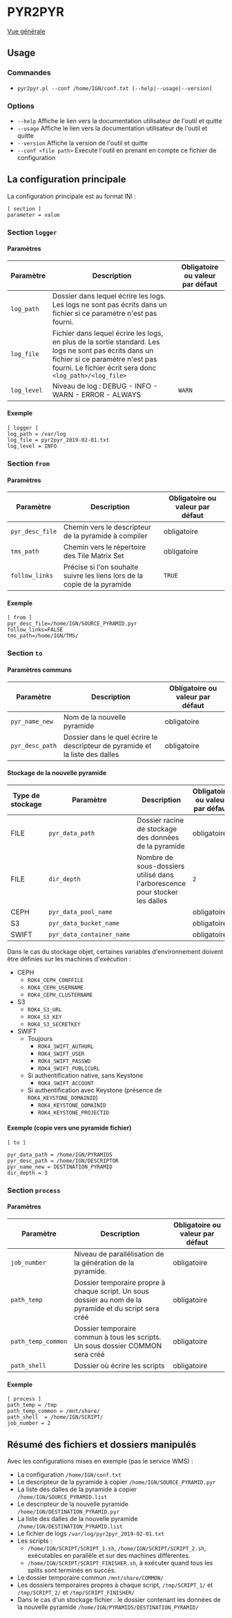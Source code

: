 # PYR2PYR

[Vue générale](../../README.md#transfert-de-pyramide)

## Usage

### Commandes

* `pyr2pyr.pl --conf /home/IGN/conf.txt [--help|--usage|--version]`

### Options

* `--help` Affiche le lien vers la documentation utilisateur de l'outil et quitte
* `--usage` Affiche le lien vers la documentation utilisateur de l'outil et quitte
* `--version` Affiche la version de l'outil et quitte
* `--conf <file path>` Execute l'outil en prenant en compte ce fichier de configuration

## La configuration principale

La configuration principale est au format INI :
```
[ section ]
parameter = value
```

### Section `logger`

#### Paramètres

| Paramètre   | Description                                                                                                                                                                                          | Obligatoire ou valeur par défaut |
| ----------- | ---------------------------------------------------------------------------------------------------------------------------------------------------------------------------------------------------- | -------------------------------- |
| `log_path`  | Dossier dans lequel écrire les logs. Les logs ne sont pas écrits dans un fichier si ce paramètre n'est pas fourni.                                                                                   |                                  |
| `log_file`  | Fichier dans lequel écrire les logs, en plus de la sortie standard. Les logs ne sont pas écrits dans un fichier si ce paramètre n'est pas fourni. Le fichier écrit sera donc `<log_path>/<log_file>` |                                  |
| `log_level` | Niveau de log : DEBUG - INFO - WARN - ERROR - ALWAYS                                                                                                                                                 | `WARN`                           |


#### Exemple
```
[ logger ]
log_path = /var/log
log_file = pyr2pyr_2019-02-01.txt
log_level = INFO
```

### Section `from`

#### Paramètres

| Paramètre       | Description                                                               | Obligatoire ou valeur par défaut |
| --------------- | ------------------------------------------------------------------------- | -------------------------------- |
| `pyr_desc_file` | Chemin vers le descripteur de la pyramide à compiler                      | obligatoire                      |
| `tms_path`      | Chemin vers le répertoire des Tile Matrix Set                             | obligatoire                      |
| `follow_links`  | Précise si l'on souhaite suivre les liens lors de la copie de la pyramide | `TRUE`                           |

#### Exemple
```
[ from ]
pyr_desc_file=/home/IGN/SOURCE_PYRAMID.pyr
follow_links=FALSE
tms_path=/home/IGN/TMS/
```

### Section `to`

#### Paramètres communs

| Paramètre       | Description                                                                   | Obligatoire ou valeur par défaut |
| --------------- | ----------------------------------------------------------------------------- | -------------------------------- |
| `pyr_name_new`  | Nom de la nouvelle pyramide                                                   | obligatoire                      |
| `pyr_desc_path` | Dossier dans le quel écrire le descripteur de pyramide et la liste des dalles | obligatoire                      |

#### Stockage de la nouvelle pyramide

| Type de stockage | Paramètre                 | Description                                                                 | Obligatoire ou valeur par défaut |
| ---------------- | ------------------------- | --------------------------------------------------------------------------- | -------------------------------- |
| FILE             | `pyr_data_path`           | Dossier racine de stockage des données de la pyramide                       | obligatoire                      |
| FILE             | `dir_depth`               | Nombre de sous-dossiers utilisé dans l'arborescence pour stocker les dalles | `2`                              |
| CEPH             | `pyr_data_pool_name`      |                                                                             | obligatoire                      |
| S3               | `pyr_data_bucket_name`    |                                                                             | obligatoire                      |
| SWIFT            | `pyr_data_container_name` |                                                                             | obligatoire                      |

Dans le cas du stockage objet, certaines variables d'environnement doivent être définies sur les machines d'exécution :
* CEPH
    - `ROK4_CEPH_CONFFILE`
    - `ROK4_CEPH_USERNAME`
    - `ROK4_CEPH_CLUSTERNAME`
* S3
    - `ROK4_S3_URL`
    - `ROK4_S3_KEY`
    - `ROK4_S3_SECRETKEY`
* SWIFT
    * Toujours
        - `ROK4_SWIFT_AUTHURL`
        - `ROK4_SWIFT_USER`
        - `ROK4_SWIFT_PASSWD`
        - `ROK4_SWIFT_PUBLICURL`
    * Si authentification native, sans Keystone
        - `ROK4_SWIFT_ACCOUNT`
    * Si authentification avec Keystone (présence de `ROK4_KEYSTONE_DOMAINID`)
        - `ROK4_KEYSTONE_DOMAINID`
        - `ROK4_KEYSTONE_PROJECTID`

#### Exemple (copie vers une pyramide fichier)

```
[ to ]

pyr_data_path = /home/IGN/PYRAMIDS
pyr_desc_path = /home/IGN/DESCRIPTOR
pyr_name_new = DESTINATION_PYRAMID
dir_depth = 3
```

### Section `process`

#### Paramètres

| Paramètre          | Description                                                                                             | Obligatoire ou valeur par défaut                                 |
|--------------------|---------------------------------------------------------------------------------------------------------|------------------------------------------------------------------|
| `job_number`       | Niveau de parallélisation de la génération de la pyramide.                                              | obligatoire                                                      |
| `path_temp`        | Dossier temporaire propre à chaque script. Un sous dossier au nom de la pyramide et du script sera créé | obligatoire                                                      |
| `path_temp_common` | Dossier temporaire commun à tous les scripts. Un sous dossier COMMON sera créé                          | obligatoire                                                      |
| `path_shell`       | Dossier où écrire les scripts                                                                           | obligatoire                                                      |


#### Exemple
```
[ process ]
path_temp = /tmp
path_temp_common = /mnt/share/
path_shell  = /home/IGN/SCRIPT/
job_number = 2
```

## Résumé des fichiers et dossiers manipulés

Avec les configurations mises en exemple (pas le service WMS) :
* La configuration `/home/IGN/conf.txt`
* Le descripteur de la pyramide à copier `/home/IGN/SOURCE_PYRAMID.pyr`
* La liste des dalles de la pyramide à copier `/home/IGN/SOURCE_PYRAMID.list`
* Le descripteur de la nouvelle pyramide `/home/IGN/DESTINATION_PYRAMID.pyr`
* La liste des dalles de la nouvelle pyramide `/home/IGN/DESTINATION_PYRAMID.list`
* Le fichier de logs `/var/log/pyr2pyr_2019-02-01.txt`
* Les scripts :
    - `/home/IGN/SCRIPT/SCRIPT_1.sh`, `/home/IGN/SCRIPT/SCRIPT_2.sh`, exécutables en parallèle et sur des machines différentes.
    - `/home/IGN/SCRIPT/SCRIPT_FINISHER.sh`, à exécuter quand tous les splits sont terminés en succès.
* Le dossier temporaire commun `/mnt/share/COMMON/`
* Les dossiers temporaires propres à chaque script, `/tmp/SCRIPT_1/` et `/tmp/SCRIPT_2/` et `/tmp/SCRIPT_FINISHER/`
* Dans le cas d'un stockage fichier : le dossier contenant les données de la nouvelle pyramide `/home/IGN/PYRAMIDS/DESTINATION_PYRAMID/`
